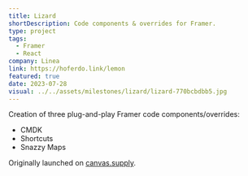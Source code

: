 ```yaml
---
title: Lizard
shortDescription: Code components & overrides for Framer.
type: project
tags:
  - Framer
  - React
company: Linea
link: https://hoferdo.link/lemon
featured: true
date: 2023-07-28
visual: ../../assets/milestones/lizard/lizard-770bcbdbb5.jpg
---
```


Creation of three plug-and-play Framer code components/overrides:

- CMDK
- Shortcuts
- Snazzy Maps

Originally launched on [canvas.supply](https://www.canvas.supply/).
